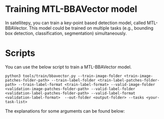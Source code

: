 # Training MTL-BBAVector model
In satellitepy, you can train a key-point based detection model, called MTL-BBAVector. This model could be trained on multiple tasks (e.g., bounding box detection, classification, segmentation) simultaneously.

# Scripts
You can use the below script to train a MTL-BBAVector model.

```
python3 tools/train/bbavector.py --train-image-folder <train-image-patches-folder-path> --train-label-folder <train-label-patches-folder-path> --train-label-format <train-label-format> --valid-image-folder <validation-image-patches-folder-path> --valid-label-folder  <validation-label-patches-folder-path> --valid-label-format <validation-label-format>  --out-folder <output-folder> --tasks <your-task-list> 
```

The explanations for some arguments can be found below:
